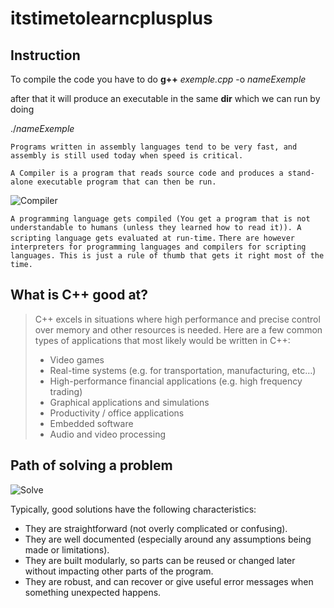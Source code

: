 # itstimetolearncplusplus

## Instruction 

To compile the code you have to do **g++** _exemple.cpp_ -o _nameExemple_

after that it will produce an executable in the same **dir** which we can run by doing 


./_nameExemple_


`Programs written in assembly languages tend to be very fast, and assembly is still used today when speed is critical.`

 `A Compiler is a program that reads source code and produces a stand-alone executable program that can then be run. `

 ![Compiler](https://www.learncpp.com/images/CppTutorial/Chapter0/Compiling-min.png)

 `A programming language gets compiled (You get a program that is not understandable to humans (unless they learned how to read it)). A scripting language gets evaluated at run-time.`
`There are however interpreters for programming languages and compilers for scripting languages. This is just a rule of thumb that gets it right most of the time.`

## What is C++ good at?

> C++ excels in situations where high performance and precise control over memory and other resources is needed. Here are a few common types of applications that most likely would be written in C++:
> * Video games
> * Real-time systems (e.g. for transportation, manufacturing, etc…)
> * High-performance financial applications (e.g. high frequency trading)
> * Graphical applications and simulations
> * Productivity / office applications
> * Embedded software
> * Audio and video processing
 


## Path of solving a problem

![Solve](https://www.learncpp.com/images/CppTutorial/Chapter0/Development-min.png)

Typically, good solutions have the following characteristics:

*    They are straightforward (not overly complicated or confusing).
*    They are well documented (especially around any assumptions being made or limitations).
*    They are built modularly, so parts can be reused or changed later without impacting other parts of the program.
*    They are robust, and can recover or give useful error messages when something unexpected happens.
